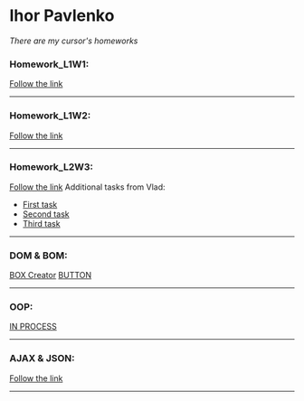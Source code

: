 # Ihor Pavlenko
*There are my cursor's homeworks* 

### Homework_L1W1:

[Follow the link](https://gist.github.com/e3d0d7c907cdeb2da4cc930a70db107f.git)
***


### Homework_L1W2:

[Follow the link](https://gist.github.com/f29f3416cd86b50c2aaa6ff3cf307011.git)
***

### Homework_L2W3:
[Follow the link](https://gist.github.com/1cb169d644a92dba1b2505b9150bb0fa.git)
Additional tasks from  Vlad:

 * [First task](https://gist.github.com/aba595a2e51f825bc47e17becbe6eb21.git)
 * [Second task](https://gist.github.com/dc654fbe28e1b0718ea139b5a85b8b6a.git)
 * [Third task](https://gist.github.com/b770fb16cdd9cc50b2f56f27a3c122e5.git)


***

### DOM & BOM:

[BOX Creator](https://oknelvapi.github.io/L3W4_task_01/index.html)
[BUTTON](https://oknelvapi.github.io/L4W4_task_01/index.html)

***

### OOP:

[IN PROCESS](#)
***

### AJAX & JSON:

[Follow the link](https://oknelvapi.github.io/L6W6_task_01/index.html)
***
